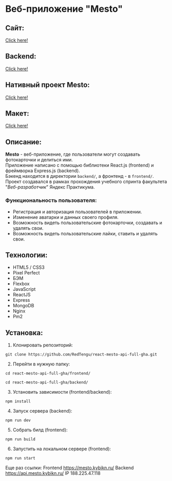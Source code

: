# Веб-приложение "Mesto"
## Сайт:
[Click here!](https://mesto.kybikn.ru/)

## Backend: 
[Click here!](https://api.mesto.kybikn.ru/)

## Нативный проект Mesto:
[Click here!](https://kybikn.github.io/mesto/)

## Макет: 
[Click here!](https://www.figma.com/file/5H3gsn5lIGPwzBPby9jAOo/JavaScript.-Sprint-12?node-id=0%3A1&mode=dev)

## Описание:
**Mesto** - веб-приложение, где пользователи могут создавать фотокарточки и делиться ими.<br>
Приложение написано с помощью библиотеки React.js (frontend) и фреймворка Express.js (backend).<br>
Бэкенд находится в директории `backend/`, а фронтенд - в `frontend/`.<br>
Проект создавался в рамках прохождения учебного спринта факультета "*Веб-разработчик*" Яндекс Практикума.<br>
 ### Функциональность пользователя:
  - Регистрация и авторизация пользователей в приложении.
  - Изменение аватарки и данных своего профиля.
  - Возможность видеть пользовательские фотокарточки, создавать и удалять свои.
  - Возможность видеть пользовательские лайки, ставить и удалять свои.

## Технологии:
- HTML5 / CSS3
- Pixel Perfect
- БЭМ
- Flexbox
- JavaScript
- ReactJS
- Express
- MongoDB
- Nginx
- Pm2

## Установка:
1. Клонировать репозиторий:

````
git clone https://github.com/RedTengu/react-mesto-api-full-gha.git
````

2. Перейти в нужную папку:

````
cd react-mesto-api-full-gha/frontend/
````

````
cd react-mesto-api-full-gha/backend/
````   

3. Установить зависимости (frontend/backend):

````
npm install
````

4. Запуск сервера (backend):

````
npm run dev
````
    
5. Собрать билд (frontend):

````
npm run build
````
    
6. Запустить на локальном сервере (frontend):

````
npm run start
````

Еще раз ссылки:
Frontend https://mesto.kybikn.ru/
Backend https://api.mesto.kybikn.ru/
IP 188.225.47.118
